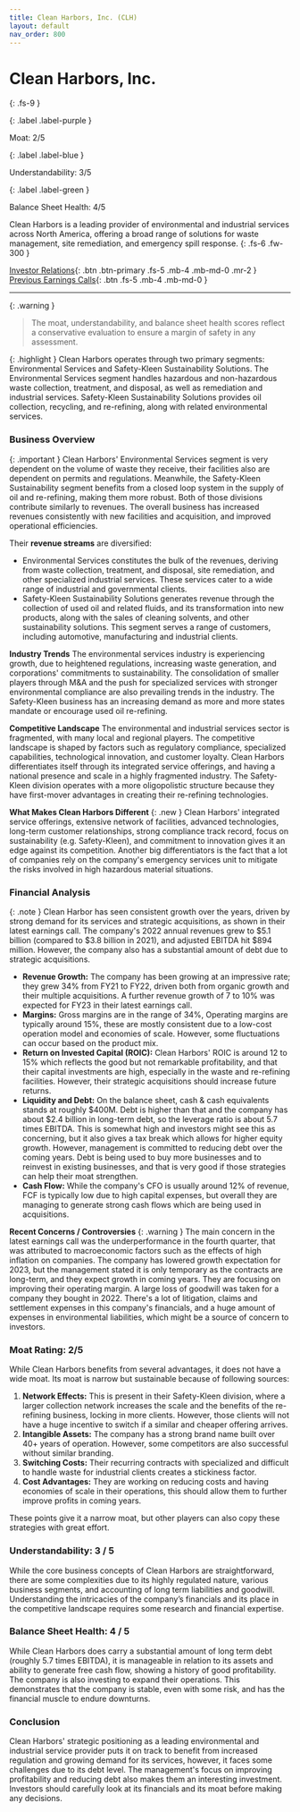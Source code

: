 ```yaml
---
title: Clean Harbors, Inc. (CLH)
layout: default
nav_order: 800
---
```


# Clean Harbors, Inc.
{: .fs-9 }

{: .label .label-purple }

Moat: 2/5

{: .label .label-blue }

Understandability: 3/5

{: .label .label-green }

Balance Sheet Health: 4/5

Clean Harbors is a leading provider of environmental and industrial services across North America, offering a broad range of solutions for waste management, site remediation, and emergency spill response.
{: .fs-6 .fw-300 }

[Investor Relations](https://www.google.com/search?q=CLH+investor+relations){: .btn .btn-primary .fs-5 .mb-4 .mb-md-0 .mr-2 }
[Previous Earnings Calls](https://discountingcashflows.com/company/CLH/transcripts/){: .btn .fs-5 .mb-4 .mb-md-0 }

---

{: .warning }
>The moat, understandability, and balance sheet health scores reflect a conservative evaluation to ensure a margin of safety in any assessment.



{: .highlight }
Clean Harbors operates through two primary segments: Environmental Services and Safety-Kleen Sustainability Solutions. The Environmental Services segment handles hazardous and non-hazardous waste collection, treatment, and disposal, as well as remediation and industrial services. Safety-Kleen Sustainability Solutions provides oil collection, recycling, and re-refining, along with related environmental services.

### Business Overview
{: .important }
Clean Harbors' Environmental Services segment is very dependent on the volume of waste they receive, their facilities also are dependent on permits and regulations. Meanwhile, the Safety-Kleen Sustainability segment benefits from a closed loop system in the supply of oil and re-refining, making them more robust. Both of those divisions contribute similarly to revenues. The overall business has increased revenues consistently with new facilities and acquisition, and improved operational efficiencies.

Their **revenue streams** are diversified:
*  Environmental Services constitutes the bulk of the revenues, deriving from waste collection, treatment, and disposal, site remediation, and other specialized industrial services. These services cater to a wide range of industrial and governmental clients.
*   Safety-Kleen Sustainability Solutions generates revenue through the collection of used oil and related fluids, and its transformation into new products, along with the sales of cleaning solvents, and other sustainability solutions. This segment serves a range of customers, including automotive, manufacturing and industrial clients.

**Industry Trends**
The environmental services industry is experiencing growth, due to heightened regulations, increasing waste generation, and corporations' commitments to sustainability.  The consolidation of smaller players through M&A and the push for specialized services with stronger environmental compliance are also prevailing trends in the industry. The Safety-Kleen business has an increasing demand as more and more states mandate or encourage used oil re-refining.

**Competitive Landscape**
The environmental and industrial services sector is fragmented, with many local and regional players. The competitive landscape is shaped by factors such as regulatory compliance, specialized capabilities, technological innovation, and customer loyalty. Clean Harbors differentiates itself through its integrated service offerings, and having a national presence and scale in a highly fragmented industry. The Safety-Kleen division operates with a more oligopolistic structure because they have first-mover advantages in creating their re-refining technologies.

**What Makes Clean Harbors Different**
{: .new }
Clean Harbors' integrated service offerings, extensive network of facilities, advanced technologies, long-term customer relationships, strong compliance track record, focus on sustainability (e.g. Safety-Kleen), and commitment to innovation gives it an edge against its competition. Another big differentiators is the fact that a lot of companies rely on the company's emergency services unit to mitigate the risks involved in high hazardous material situations.

### Financial Analysis
{: .note }
Clean Harbor has seen consistent growth over the years, driven by strong demand for its services and strategic acquisitions, as shown in their latest earnings call. The company's 2022 annual revenues grew to $5.1 billion (compared to $3.8 billion in 2021), and adjusted EBITDA hit $894 million. However, the company also has a substantial amount of debt due to strategic acquisitions.

*   **Revenue Growth:** The company has been growing at an impressive rate; they grew 34% from FY21 to FY22, driven both from organic growth and their multiple acquisitions. A further revenue growth of 7 to 10% was expected for FY23 in their latest earnings call.
*   **Margins:** Gross margins are in the range of 34%, Operating margins are typically around 15%, these are mostly consistent due to a low-cost operation model and economies of scale. However, some fluctuations can occur based on the product mix.
*   **Return on Invested Capital (ROIC):** Clean Harbors' ROIC is around 12 to 15% which reflects the good but not remarkable profitability, and that their capital investments are high, especially in the waste and re-refining facilities. However, their strategic acquisitions should increase future returns.
*   **Liquidity and Debt:** On the balance sheet, cash & cash equivalents stands at roughly $400M. Debt is higher than that and the company has about $2.4 billion in long-term debt, so the leverage ratio is about 5.7 times EBITDA. This is somewhat high and investors might see this as concerning, but it also gives a tax break which allows for higher equity growth. However, management is committed to reducing debt over the coming years. Debt is being used to buy more businesses and to reinvest in existing businesses, and that is very good if those strategies can help their moat strengthen.
*   **Cash Flow:** While the company's CFO is usually around 12% of revenue, FCF is typically low due to high capital expenses, but overall they are managing to generate strong cash flows which are being used in acquisitions.

**Recent Concerns / Controversies**
{: .warning }
The main concern in the latest earnings call was the underperformance in the fourth quarter, that was attributed to macroeconomic factors such as the effects of high inflation on companies. The company has lowered growth expectation for 2023, but the management stated it is only temporary as the contracts are long-term, and they expect growth in coming years. They are focusing on improving their operating margin. A large loss of goodwill was taken for a company they bought in 2022. There's a lot of litigation, claims and settlement expenses in this company's financials, and a huge amount of expenses in environmental liabilities, which might be a source of concern to investors.

### Moat Rating: 2/5
While Clean Harbors benefits from several advantages, it does not have a wide moat. Its moat is narrow but sustainable because of following sources:

1.  **Network Effects:** This is present in their Safety-Kleen division, where a larger collection network increases the scale and the benefits of the re-refining business, locking in more clients. However, those clients will not have a huge incentive to switch if a similar and cheaper offering arrives.
2.  **Intangible Assets:** The company has a strong brand name built over 40+ years of operation. However, some competitors are also successful without similar branding.
3.  **Switching Costs:** Their recurring contracts with specialized and difficult to handle waste for industrial clients creates a stickiness factor.
4.  **Cost Advantages:** They are working on reducing costs and having economies of scale in their operations, this should allow them to further improve profits in coming years.

These points give it a narrow moat, but other players can also copy these strategies with great effort.

### Understandability: 3 / 5
While the core business concepts of Clean Harbors are straightforward, there are some complexities due to its highly regulated nature, various business segments, and accounting of long term liabilities and goodwill. Understanding the intricacies of the company’s financials and its place in the competitive landscape requires some research and financial expertise.

### Balance Sheet Health: 4 / 5
While Clean Harbors does carry a substantial amount of long term debt (roughly 5.7 times EBITDA), it is manageable in relation to its assets and ability to generate free cash flow, showing a history of good profitability. The company is also investing to expand their operations. This demonstrates that the company is stable, even with some risk, and has the financial muscle to endure downturns.

### Conclusion
Clean Harbors' strategic positioning as a leading environmental and industrial service provider puts it on track to benefit from increased regulation and growing demand for its services, however, it faces some challenges due to its debt level. The management's focus on improving profitability and reducing debt also makes them an interesting investment. Investors should carefully look at its financials and its moat before making any decisions.
